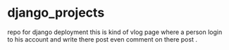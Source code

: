 # django_projects
repo for django deployment
this is kind of vlog page where a person login to his account and write there post even comment on there post .
